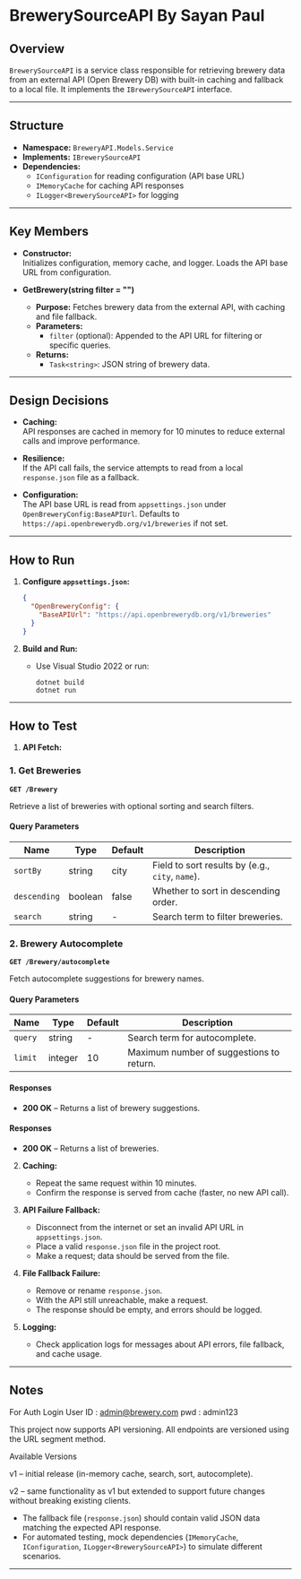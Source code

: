# BrewerySourceAPI By Sayan Paul 

## Overview

`BrewerySourceAPI` is a service class responsible for retrieving brewery data from an external API (Open Brewery DB) with built-in caching and fallback to a local file. It implements the `IBrewerySourceAPI` interface.

---

## Structure

- **Namespace:** `BreweryAPI.Models.Service`
- **Implements:** `IBrewerySourceAPI`
- **Dependencies:**
  - `IConfiguration` for reading configuration (API base URL)
  - `IMemoryCache` for caching API responses
  - `ILogger<BrewerySourceAPI>` for logging

---

## Key Members

- **Constructor:**  
  Initializes configuration, memory cache, and logger. Loads the API base URL from configuration.

- **GetBrewery(string filter = "")**  
  - **Purpose:** Fetches brewery data from the external API, with caching and file fallback.
  - **Parameters:**  
    - `filter` (optional): Appended to the API URL for filtering or specific queries.
  - **Returns:**  
    - `Task<string>`: JSON string of brewery data.

---

## Design Decisions

- **Caching:**  
  API responses are cached in memory for 10 minutes to reduce external calls and improve performance.

- **Resilience:**  
  If the API call fails, the service attempts to read from a local `response.json` file as a fallback.

- **Configuration:**  
  The API base URL is read from `appsettings.json` under `OpenBreweryConfig:BaseAPIUrl`. Defaults to `https://api.openbrewerydb.org/v1/breweries` if not set.

---

## How to Run

1. **Configure `appsettings.json`:**
    ```json
    {
      "OpenBreweryConfig": {
        "BaseAPIUrl": "https://api.openbrewerydb.org/v1/breweries"
      }
    }
    ```

2. **Build and Run:**
    - Use Visual Studio 2022 or run:
      ```
      dotnet build
      dotnet run
      ```

---

## How to Test

1. **API Fetch:**
 ### 1. Get Breweries
**`GET /Brewery`**

Retrieve a list of breweries with optional sorting and search filters.

#### Query Parameters
| Name         | Type    | Default | Description |
|--------------|---------|---------|-------------|
| `sortBy`     | string  | city    | Field to sort results by (e.g., `city`, `name`). |
| `descending` | boolean | false   | Whether to sort in descending order. |
| `search`     | string  | -       | Search term to filter breweries. |


### 2. Brewery Autocomplete
**`GET /Brewery/autocomplete`**

Fetch autocomplete suggestions for brewery names.

#### Query Parameters
| Name    | Type    | Default | Description |
|---------|---------|---------|-------------|
| `query` | string  | -       | Search term for autocomplete. |
| `limit` | integer | 10      | Maximum number of suggestions to return. |

#### Responses
- **200 OK** – Returns a list of brewery suggestions. 

#### Responses
- **200 OK** – Returns a list of breweries.  

2. **Caching:**
   - Repeat the same request within 10 minutes.
   - Confirm the response is served from cache (faster, no new API call).

3. **API Failure Fallback:**
   - Disconnect from the internet or set an invalid API URL in `appsettings.json`.
   - Place a valid `response.json` file in the project root.
   - Make a request; data should be served from the file.

4. **File Fallback Failure:**
   - Remove or rename `response.json`.
   - With the API still unreachable, make a request.
   - The response should be empty, and errors should be logged.

5. **Logging:**
   - Check application logs for messages about API errors, file fallback, and cache usage.

---

## Notes

For Auth Login User ID : admin@brewery.com
                   pwd : admin123

This project now supports API versioning. All endpoints are versioned using the URL segment method.

Available Versions

v1 – initial release (in-memory cache, search, sort, autocomplete).

v2 – same functionality as v1 but extended to support future changes without breaking existing clients.

- The fallback file (`response.json`) should contain valid JSON data matching the expected API response.
- For automated testing, mock dependencies (`IMemoryCache`, `IConfiguration`, `ILogger<BrewerySourceAPI>`) to simulate different scenarios.

---
